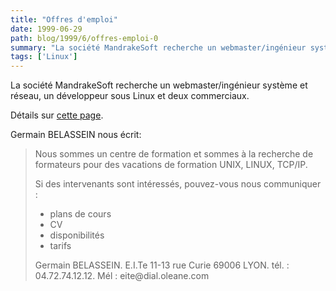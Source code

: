 ```yaml
---
title: "Offres d'emploi"
date: 1999-06-29
path: blog/1999/6/offres-emploi-0
summary: "La société MandrakeSoft recherche un webmaster/ingénieur système et réseau, un développeur sous Linux et deux commerciaux."
tags: ['Linux']
---
```


<P>
La société MandrakeSoft recherche un webmaster/ingénieur système et réseau,
un développeur sous Linux et deux commerciaux.
</P>

<P>
Détails sur <A HREF="http://www.linux-mandrake.com/fr/emplois.php3">cette
page</A>.
</P>

<P>Germain BELASSEIN nous écrit:</P>

<BLOCKQUOTE>
<P>Nous sommes un centre de formation et sommes à la recherche de formateurs pour
des vacations de formation UNIX, LINUX, TCP/IP.</P>

<P>Si des intervenants sont intéressés, pouvez-vous nous communiquer :</P>

<UL>

<LI>plans de cours
<LI>CV
<LI>disponibilités
<LI>tarifs
</UL>

<P>Germain BELASSEIN.
E.I.Te 11-13 rue Curie 69006 LYON.
tél. : 04.72.74.12.12.
Mél : eite@dial.oleane.com</P>

</BLOCKQUOTE>


